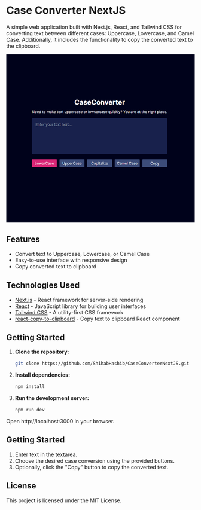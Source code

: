 # Case Converter NextJS

A simple web application built with Next.js, React, and Tailwind CSS for converting text between different cases: Uppercase, Lowercase, and Camel Case. Additionally, it includes the functionality to copy the converted text to the clipboard.

<img src="https://github.com/ShihabHashib/CaseConverterNextJS/blob/6fc83954d2a1896ae49548744eceed4053397123/screenshot/Preview.png">

## Features

- Convert text to Uppercase, Lowercase, or Camel Case
- Easy-to-use interface with responsive design
- Copy converted text to clipboard

## Technologies Used

- [Next.js](https://nextjs.org/) - React framework for server-side rendering
- [React](https://reactjs.org/) - JavaScript library for building user interfaces
- [Tailwind CSS](https://tailwindcss.com/) - A utility-first CSS framework
- [react-copy-to-clipboard](https://github.com/nkbt/react-copy-to-clipboard) - Copy text to clipboard React component

## Getting Started

1. **Clone the repository:**

   ```bash
   git clone https://github.com/ShihabHashib/CaseConverterNextJS.git
   ```

2. **Install dependencies:**

   ```bash
   npm install
   ```

3. **Run the development server:**

   ```bash
   npm run dev
   ```

Open http://localhost:3000 in your browser.

## Getting Started

1. Enter text in the textarea.
2. Choose the desired case conversion using the provided buttons.
3. Optionally, click the "Copy" button to copy the converted text.

## License

This project is licensed under the MIT License.
